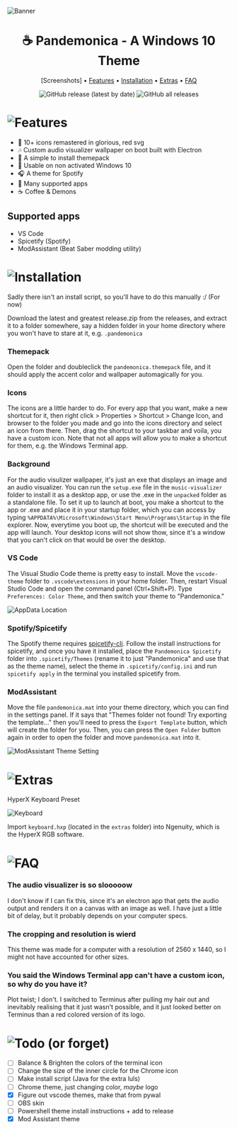 ![Banner](images/readme/banner_v2.png)
<div align="center">

# ☕ Pandemonica - A Windows 10 Theme

[Screenshots] • [Features](#features) • [Installation](#installation) • [Extras](#extras) • [FAQ](#faq)

![GitHub release (latest by date)](https://img.shields.io/github/v/release/GunnerBasil/WinDemonica?color=%23f0394b)
![GitHub all releases](https://img.shields.io/github/downloads/GunnerBasil/WinDemonica/total?color=%23f0394b)

</div>


# ![Features](images/readme/features2.png)

- 🔴 10+ icons remastered in glorious, red svg
- 🎶 Custom audio visualizer wallpaper on boot built with Electron
- 🔢 A simple to install themepack
- 💸 Usable on non activated Windows 10
- 🎧 A theme for Spotify
- 🙌 Many supported apps
- ☕ Coffee & Demons

## Supported apps

- VS Code
- Spicetify (Spotify)
- ModAssistant (Beat Saber modding utility)


# ![Installation](images/readme/installation2.png)

Sadly there isn't an install script, so you'll have to do this manually :/ (For now)

Download the latest and greatest release.zip from the releases, and extract it to a folder somewhere, say a hidden folder in your home directory where you won't have to stare at it, e.g. `.pandemonica`

### Themepack
Open the folder and doubleclick the `pandemonica.themepack` file, and it should apply the accent color and wallpaper automagically for you.

### Icons
The icons are a little harder to do. For every app that you want, make a new shortcut for it, then right click > Properties > Shortcut > Change Icon, and browser to the folder you made and go into the icons directory and select an icon from there. Then, drag the shortcut to your taskbar and voila, you have a custom icon. Note that not all apps will allow you to make a shortcut for them, e.g. the Windows Terminal app.

### Background
For the audio visulizer wallpaper, it's just an exe that displays an image and an audio visualizer. You can run the `setup.exe` file in the `music-visualizer` folder to install it as a desktop app, or use the .exe in the `unpacked` folder as a standalone file. To set it up to launch at boot, you make a shortcut to the app or .exe and place it in your startup folder, which you can access by typing `%APPDATA%\Microsoft\Windows\Start Menu\Programs\Startup` in the file explorer. Now, everytime you boot up, the shortcut will be executed and the app will launch. Your desktop icons will not show thow, since it's a window that you can't click on that would be over the desktop.

### VS Code
The Visual Studio Code theme is pretty easy to install. Move the `vscode-theme` folder to `.vscode\extensions` in your home folder. Then, restart Visual Studio Code and open the command panel (Ctrl+Shift+P). Type `Preferences: Color Theme`, and then switch your theme to "Pandemonica."

![AppData Location](images/screenshots/appdata.png)

### Spotify/Spicetify
The Spotify theme requires [spicetify-cli](https://github.com/khanhas/spicetify-cli). Follow the install instructions for spicetify, and once you have it installed, place the `Pandemonica Spicetify` folder into `.spicetify/Themes` (rename it to just "Pandemonica" and use that as the theme name), select the theme in `.spicetify/config.ini` and run `spicetify apply` in the terminal you installed spicetify from.

### ModAssistant
Move the file `pandemonica.mat` into your theme directory, which you can find in the settings panel. If it says that "Themes folder not found! Try exporting the template..." then you'll need to press the `Export Template` button, which will create the folder for you. Then, you can press the `Open Folder` button again in order to open the folder and move `pandemonica.mat` into it.

![ModAssistant Theme Setting](images/screenshots/modassistant_settings.png)


# ![Extras](images/readme/extras2.png)

HyperX Keyboard Preset

![Keyboard](images/screenshots/keyboard.png)

Import `keyboard.hxp` (located in the `extras` folder) into Ngenuity, which is the HyperX RGB software.


# ![FAQ](images/readme/faq2.png)

### The audio visualizer is so slooooow

I don't know if I can fix this, since it's an electron app that gets the audio output and renders it on a canvas with an image as well. I have just a little bit of delay, but it probably depends on your computer specs.

### The cropping and resolution is wierd

This theme was made for a computer with a resolution of 2560 x 1440, so I might not have accounted for other sizes.

### You said the Windows Terminal app can't have a custom icon, so why do you have it?

Plot twist; I don't. I switched to Terminus after pulling my hair out and inevitably realising that it just wasn't possible, and it just looked better on Terminus than a red colored version of its logo.


# ![Todo (or forget)](images/readme/todo2.png)

- [ ] Balance & Brighten the colors of the terminal icon
- [ ] Change the size of the inner circle for the Chrome icon
- [ ] Make install script (Java for the extra luls)
- [ ] Chrome theme, just changing color, *maybe* logo
- [x] Figure out vscode themes, make that from pywal
- [ ] OBS skin
- [ ] Powershell theme install instructions + add to release
- [x] Mod Assistant theme
